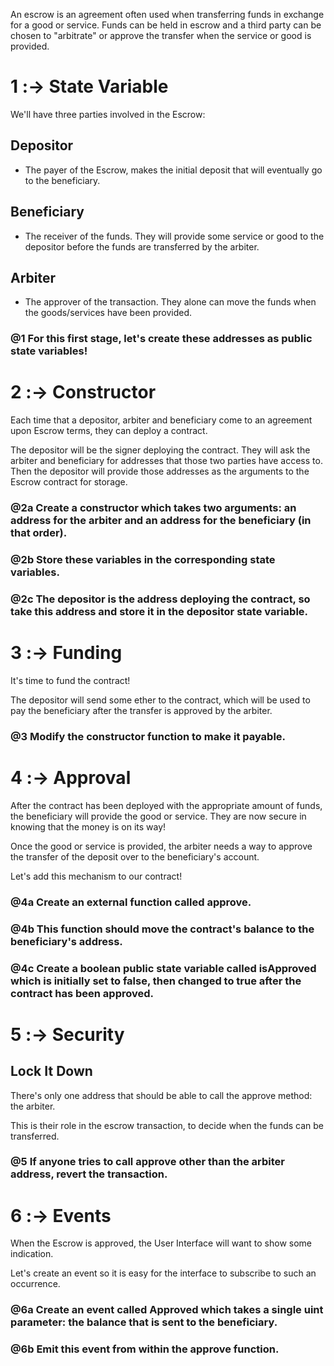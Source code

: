 An escrow is an agreement often used when transferring funds in exchange for a good or service. Funds can be held in escrow and a third party can be chosen to "arbitrate" or approve the transfer when the service or good is provided.

# 1 :-> State Variable

We'll have three parties involved in the Escrow:

## Depositor 
- The payer of the Escrow, makes the initial deposit that will eventually go to the beneficiary.
## Beneficiary 
- The receiver of the funds. They will provide some service or good to the depositor before the funds are transferred by the arbiter.
## Arbiter 
- The approver of the transaction. They alone can move the funds when the goods/services have been provided.

### @1 For this first stage, let's create these addresses as public state variables!

# 2 :-> Constructor

Each time that a depositor, arbiter and beneficiary come to an agreement upon Escrow terms, they can deploy a contract.

The depositor will be the signer deploying the contract. They will ask the arbiter and beneficiary for addresses that those two parties have access to. Then the depositor will provide those addresses as the arguments to the Escrow contract for storage.

### @2a Create a constructor which takes two arguments: an address for the arbiter and an address for the beneficiary (in that order). 
### @2b Store these variables in the corresponding state variables.
### @2c The depositor is the address deploying the contract, so take this address and store it in the depositor state variable.

# 3 :-> Funding

It's time to fund the contract!

The depositor will send some ether to the contract, which will be used to pay the beneficiary after the transfer is approved by the arbiter.

### @3 Modify the constructor function to make it payable.

# 4 :-> Approval

After the contract has been deployed with the appropriate amount of funds, the beneficiary will provide the good or service. They are now secure in knowing that the money is on its way! 

Once the good or service is provided, the arbiter needs a way to approve the transfer of the deposit over to the beneficiary's account. 

Let's add this mechanism to our contract!

### @4a Create an external function called approve.
### @4b This function should move the contract's balance to the beneficiary's address.
### @4c Create a boolean public state variable called isApproved which is initially set to false, then changed to true after the contract has been approved.

# 5 :-> Security

## Lock It Down

There's only one address that should be able to call the approve method: the arbiter. 

This is their role in the escrow transaction, to decide when the funds can be transferred.

### @5 If anyone tries to call approve other than the arbiter address, revert the transaction.

# 6 :-> Events

When the Escrow is approved, the User Interface will want to show some indication.

Let's create an event so it is easy for the interface to subscribe to such an occurrence.

### @6a Create an event called Approved which takes a single uint parameter: the balance that is sent to the beneficiary.
### @6b Emit this event from within the approve function.
